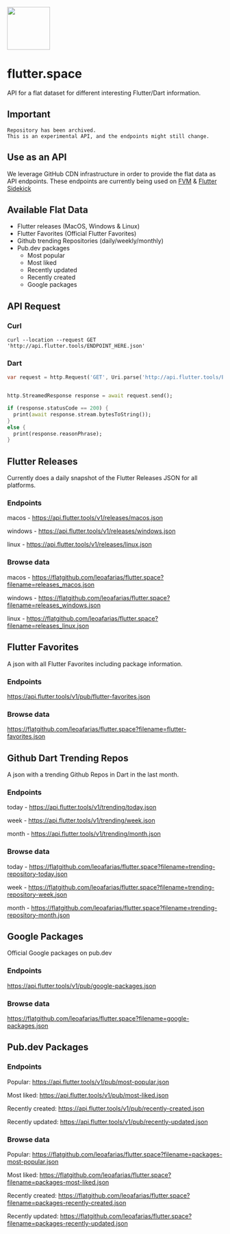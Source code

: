 <p>
  <img width="100" src="https://raw.githubusercontent.com/leoafarias/flutter.space/main/assets/space_icon.svg">
</p>

# flutter.space

API for a flat dataset for different interesting Flutter/Dart information.

## Important

```text
Repository has been archived.
This is an experimental API, and the endpoints might still change. 
```

## Use as an API

We leverage GitHub CDN infrastructure in order to provide the flat data as API endpoints. These endpoints are currently being used on [FVM](https://github.com/fluttertools/fvm) & [Flutter Sidekick](https://github.com/fluttertools/sidekick)

## Available Flat Data

- Flutter releases (MacOS, Windows & Linux)
- Flutter Favorites (Official Flutter Favorites)
- Github trending Repositories (daily/weekly/monthly)
- Pub.dev packages
  - Most popular
  - Most liked
  - Recently updated
  - Recently created
  - Google packages

## API Request

### Curl
```curl
curl --location --request GET 'http://api.flutter.tools/ENDPOINT_HERE.json'
```

### Dart

```dart
var request = http.Request('GET', Uri.parse('http://api.flutter.tools/ENDPOINT_HERE.json'));


http.StreamedResponse response = await request.send();

if (response.statusCode == 200) {
  print(await response.stream.bytesToString());
}
else {
  print(response.reasonPhrase);
}

```

## Flutter Releases

Currently does a daily snapshot of the Flutter Releases JSON for all platforms.

### Endpoints

macos - https://api.flutter.tools/v1/releases/macos.json

windows - https://api.flutter.tools/v1/releases/windows.json

linux - https://api.flutter.tools/v1/releases/linux.json

### Browse data

macos - https://flatgithub.com/leoafarias/flutter.space?filename=releases_macos.json

windows - https://flatgithub.com/leoafarias/flutter.space?filename=releases_windows.json

linux - https://flatgithub.com/leoafarias/flutter.space?filename=releases_linux.json

## Flutter Favorites

A json with all Flutter Favorites including package information.

### Endpoints

https://api.flutter.tools/v1/pub/flutter-favorites.json

### Browse data

https://flatgithub.com/leoafarias/flutter.space?filename=flutter-favorites.json

## Github Dart Trending Repos

A json with a trending Github Repos in Dart in the last month.

### Endpoints

today - https://api.flutter.tools/v1/trending/today.json

week - https://api.flutter.tools/v1/trending/week.json

month - https://api.flutter.tools/v1/trending/month.json


### Browse data

today - https://flatgithub.com/leoafarias/flutter.space?filename=trending-repository-today.json

week - https://flatgithub.com/leoafarias/flutter.space?filename=trending-repository-week.json

month - https://flatgithub.com/leoafarias/flutter.space?filename=trending-repository-month.json

## Google Packages

Official Google packages on pub.dev

### Endpoints

https://api.flutter.tools/v1/pub/google-packages.json

### Browse data

https://flatgithub.com/leoafarias/flutter.space?filename=google-packages.json


## Pub.dev Packages

### Endpoints

Popular: https://api.flutter.tools/v1/pub/most-popular.json

Most liked: https://api.flutter.tools/v1/pub/most-liked.json

Recently created: https://api.flutter.tools/v1/pub/recently-created.json

Recently updated: https://api.flutter.tools/v1/pub/recently-updated.json


### Browse data

Popular: https://flatgithub.com/leoafarias/flutter.space?filename=packages-most-popular.json

Most liked: https://flatgithub.com/leoafarias/flutter.space?filename=packages-most-liked.json

Recently created: https://flatgithub.com/leoafarias/flutter.space?filename=packages-recently-created.json

Recently updated: https://flatgithub.com/leoafarias/flutter.space?filename=packages-recently-updated.json

